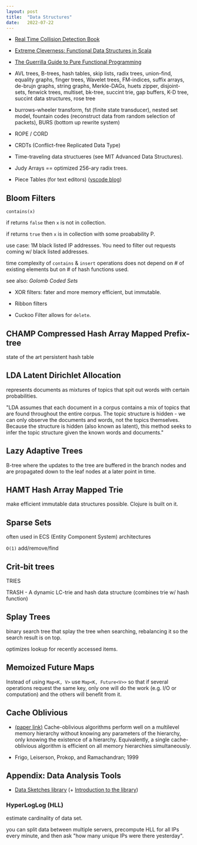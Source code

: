 ```yaml
---
layout: post
title:  "Data Structures"
date:   2022-07-22
---
```


- [Real Time Collision Detection Book]( https://www.amazon.com/Real-Time-Collision-Detection-Interactive-Technology/dp/1558607323)

- [Extreme Cleverness: Functional Data Structures in Scala](http://vimeo.com/20262239) 
- [The Guerrilla Guide to Pure Functional Programming](http://vimeo.com/20293743)

- AVL trees, B-trees, hash tables, skip lists, radix trees, union-find, equality graphs, finger trees, Wavelet trees, FM-indices, suffix arrays, de-brujn graphs, string graphs, Merkle-DAGs, huets zipper, disjoint-sets, fenwick trees, multiset, bk-tree, succint trie, gap buffers, K-D tree, succint data structures, rose tree

- burrows-wheeler transform, fst (finite state transducer), nested set model, fountain codes (reconstruct data from random selection of packets), BURS (bottom up rewrite system)

- ROPE / CORD

- CRDTs (Conflict-free Replicated Data Type)

- Time-traveling data structueres (see MIT Advanced Data Structures).

- Judy Arrays == optimized 256-ary radix trees. 

- Piece Tables (for text editors) ([vscode blog](https://code.visualstudio.com/blogs/2018/03/23/text-buffer-reimplementation))

## Bloom Filters

`contains(x)` 

if returns `false` then `x` is not in collection.

if returns `true` then `x` is in collection with some proabability P.

use case: 1M black listed IP addresses. You need to filter out requests coming w/ black listed addresses. 

time complexity of `contains` & `insert` operations does not depend on # of existing elements but on # of hash functions used. 

see also: *Golomb Coded Sets* 

- XOR filters: fater and more memory efficient, but immutable.
- Ribbon filters

- Cuckoo Filter allows for `delete`. 

## CHAMP Compressed Hash Array Mapped Prefix-tree

state of the art persistent hash table 

## LDA Latent Dirichlet Allocation

represents documents as mixtures of topics that spit out words with certain probabilities.

"LDA assumes that each document in a corpus contains a mix of topics that are found throughout the entire corpus. The topic structure is hidden - we can only observe the documents and words, not the topics themselves. Because the structure is hidden (also known as latent), this method seeks to infer the topic structure given the known words and documents."

## Lazy Adaptive Trees

B-tree where the updates to the tree are buffered in the branch nodes and are propagated down to the leaf nodes at a later point in time.

## HAMT Hash Array Mapped Trie

make efficient immutable data structures possible. Clojure is built on it.

## Sparse Sets

often used in ECS (Entity Component System) architectures 

`O(1)` add/remove/find

## Crit-bit trees

TRIES 

TRASH - A dynamic LC-trie and hash data structure (combines trie w/ hash function)

## Splay Trees

binary search tree that splay the tree when searching, rebalancing it so the search result is on top. 

optimizes lookup for recently accessed items.

## Memoized Future Maps 

Instead of using `Map<K, V>` use `Map<K, Future<V>>` so that if several operations request the same key, only one will do the work (e.g. I/O or computation) and the others will benefit from it. 


## Cache Oblivious

- [(paper link)](https://cs.au.dk/~gerth/MassiveData02/notes/demaine.pdf) Cache-oblivious algorithms perform well on a multilevel memory hierarchy without knowing any parameters of the hierarchy, only knowing the existence of a hierarchy. Equivalently, a single cache-oblivious algorithm is efficient on all memory hierarchies simultaneously. 

- Frigo, Leiserson, Prokop, and Ramachandran; 1999

## Appendix: Data Analysis Tools


- [Data Sketches library](https://datasketches.apache.org/) (+ [Introduction to the library](https://www.youtube.com/watch?v=nO9pauS-mGQ))

### HyperLogLog (HLL)
estimate cardinality of data set.

you can split data between multiple servers, precompute HLL for all IPs every minute, and then ask "how many unique IPs were there yesterday".
